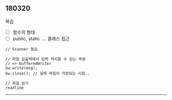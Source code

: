 ## 180320

복습

* [ ] 함수의 형태
* [ ] public, static .... 클래스 접근

```
// Scanner 필요

// 파일 입출력에서 입력 처리할 수 있는 부분
// => bufferedWriter
bw.write(msg);
bw.close(); // 실제 파일이 저장되는 시점..

// 파일 읽기
readline
```

---



